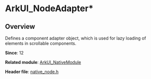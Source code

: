 # ArkUI_NodeAdapter*

## Overview

Defines a component adapter object, which is used for lazy loading of elements in scrollable components.

**Since**: 12

**Related module**: [ArkUI_NativeModule](capi-arkui-nativemodule.md)

**Header file**: [native_node.h](capi-native-node-h.md)
